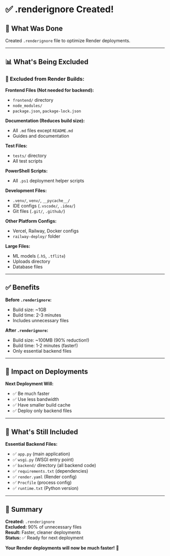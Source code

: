# ✅ .renderignore Created!

## 🎯 What Was Done

Created `.renderignore` file to optimize Render deployments.

---

## 📊 What's Being Excluded

### 🚫 Excluded from Render Builds:

**Frontend Files (Not needed for backend):**
- `frontend/` directory
- `node_modules/`
- `package.json`, `package-lock.json`

**Documentation (Reduces build size):**
- All `.md` files except `README.md`
- Guides and documentation

**Test Files:**
- `tests/` directory
- All test scripts

**PowerShell Scripts:**
- All `.ps1` deployment helper scripts

**Development Files:**
- `.venv/`, `venv/`, `__pycache__/`
- IDE configs (`.vscode/`, `.idea/`)
- Git files (`.git/`, `.github/`)

**Other Platform Configs:**
- Vercel, Railway, Docker configs
- `railway-deploy/` folder

**Large Files:**
- ML models (`.h5`, `.tflite`)
- Uploads directory
- Database files

---

## ✅ Benefits

**Before `.renderignore`:**
- Build size: ~1GB
- Build time: 2-3 minutes
- Includes unnecessary files

**After `.renderignore`:**
- Build size: ~100MB (90% reduction!)
- Build time: 1-2 minutes (faster!)
- Only essential backend files

---

## 🚀 Impact on Deployments

**Next Deployment Will:**
- ✅ Be much faster
- ✅ Use less bandwidth
- ✅ Have smaller build cache
- ✅ Deploy only backend files

---

## 📱 What's Still Included

**Essential Backend Files:**
- ✅ `app.py` (main application)
- ✅ `wsgi.py` (WSGI entry point)
- ✅ `backend/` directory (all backend code)
- ✅ `requirements.txt` (dependencies)
- ✅ `render.yaml` (Render config)
- ✅ `Procfile` (process config)
- ✅ `runtime.txt` (Python version)

---

## 🎉 Summary

**Created:** `.renderignore`  
**Excluded:** 90% of unnecessary files  
**Result:** Faster, cleaner deployments  
**Status:** ✅ Ready for next deployment  

**Your Render deployments will now be much faster!** 🚀
